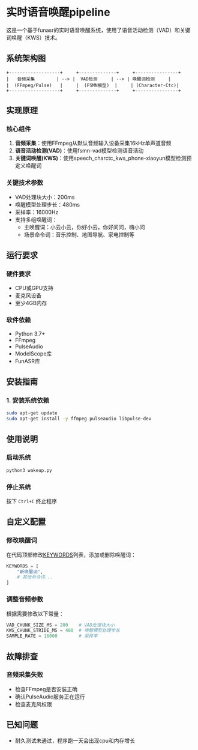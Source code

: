 # 实时语音唤醒pipeline

这是一个基于funasr的实时语音唤醒系统，使用了语音活动检测（VAD）和关键词唤醒（KWS）技术。

## 系统架构图

```text
+-------------------+     +--------------+     +----------------+
|   音频采集        | --> |  VAD检测     | --> | 唤醒词检测     |
|  (FFmpeg/Pulse)   |     |  (FSMN模型)  |     | (Character-Ctc)|
+-------------------+     +--------------+     +----------------+
```
## 实现原理

### 核心组件
1. **音频采集**：使用FFmpeg从默认音频输入设备采集16kHz单声道音频
2. **语音活动检测(VAD)**：使用fsmn-vad模型检测语音活动
3. **关键词唤醒(KWS)**：使用speech_charctc_kws_phone-xiaoyun模型检测预定义唤醒词

### 关键技术参数
- VAD处理块大小：200ms
- 唤醒模型处理步长：480ms
- 采样率：16000Hz
- 支持多组唤醒词：
  - 主唤醒词：小云小云，你好小云，你好问问，嗨小问
  - 场景命令词：音乐控制、地图导航、家电控制等

## 运行要求

### 硬件要求
- CPU或GPU支持
- 麦克风设备
- 至少4GB内存

### 软件依赖
- Python 3.7+
- FFmpeg
- PulseAudio
- ModelScope库
- FunASR库

## 安装指南

### 1. 安装系统依赖
```bash
sudo apt-get update
sudo apt-get install -y ffmpeg pulseaudio libpulse-dev
```

## 使用说明

### 启动系统
```bash
python3 wakeup.py
```

### 停止系统
按下 `Ctrl+C` 终止程序

## 自定义配置

### 修改唤醒词
在代码顶部修改[KEYWORDS](file:///home/media/nero/modelscope/wakeup.py#L12-L52)列表，添加或删除唤醒词：
```python
KEYWORDS = [
    "新唤醒词",
    # 其他命令词...
]
```

### 调整音频参数
根据需要修改以下常量：
```python
VAD_CHUNK_SIZE_MS = 200    # VAD处理块大小
KWS_CHUNK_STRIDE_MS = 480  # 唤醒模型处理步长
SAMPLE_RATE = 16000        # 采样率
```

## 故障排查

### 音频采集失败
- 检查FFmpeg是否安装正确
- 确认PulseAudio服务正在运行
- 检查麦克风权限

## 已知问题
- 耐久测试未通过，程序跑一天会出现cpu和内存增长


